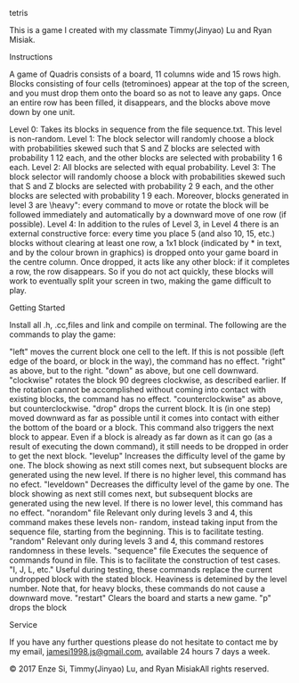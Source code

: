 tetris

This is a game I created with my classmate Timmy(Jinyao) Lu and Ryan Misiak.

Instructions

A game of Quadris consists of a board, 11 columns wide and 15 rows high. Blocks consisting of
four cells (tetrominoes) appear at the top of the screen, and you must drop them onto the board
so as not to leave any gaps. Once an entire row has been filled, it disappears, and the blocks above
move down by one unit.

Level 0: Takes its blocks in sequence
from the file sequence.txt. This level is non-random.
Level 1: The block selector will randomly choose a block with probabilities skewed such that
S and Z blocks are selected with probability 1
12 each, and the other blocks are selected with
probability 1
6 each.
 Level 2: All blocks are selected with equal probability.
 Level 3: The block selector will randomly choose a block with probabilities skewed such that
S and Z blocks are selected with probability 2
9 each, and the other blocks are selected with
probability 1
9 each. Moreover, blocks generated in level 3 are \heavy": every command to
move or rotate the block will be followed immediately and automatically by a downward move
of one row (if possible).
 Level 4: In addition to the rules of Level 3, in Level 4 there is an external constructive force:
every time you place 5 (and also 10, 15, etc.) blocks without clearing at least one row, a
1x1 block (indicated by * in text, and by the colour brown in graphics) is dropped onto your
game board in the centre column. Once dropped, it acts like any other block: if it completes
a row, the row disappears. So if you do not act quickly, these blocks will work to eventually
split your screen in two, making the game difficult to play.


Getting Started

Install all .h, .cc,files and link and compile on terminal. The following are the commands to play the game:

 "left" moves the current block one cell to the left. If this is not possible (left edge of the board,
or block in the way), the command has no effect.
 "right" as above, but to the right.
 "down" as above, but one cell downward.
 "clockwise" rotates the block 90 degrees clockwise, as described earlier. If the rotation cannot
be accomplished without coming into contact with existing blocks, the command has no effect.
 "counterclockwise" as above, but counterclockwise.
 "drop" drops the current block. It is (in one step) moved downward as far as possible until
it comes into contact with either the bottom of the board or a block. This command also
triggers the next block to appear. Even if a block is already as far down as it can go (as a
result of executing the down command), it still needs to be dropped in order to get the next
block.
 "levelup" Increases the difficulty level of the game by one. The block showing as next still
comes next, but subsequent blocks are generated using the new level. If there is no higher
level, this command has no efect.
 "leveldown" Decreases the difficulty level of the game by one. The block showing as next still
comes next, but subsequent blocks are generated using the new level. If there is no lower
level, this command has no effect.
 "norandom" file Relevant only during levels 3 and 4, this command makes these levels non-
random, instead taking input from the sequence file, starting from the beginning. This is
to facilitate testing.
"random" Relevant only during levels 3 and 4, this command restores randomness in these levels.
 "sequence" file Executes the sequence of commands found in file. This is to facilitate the
construction of test cases. "I, J, L, etc." Useful during testing, these commands replace the current undropped block with
the stated block. Heaviness is detemined by the level number. Note that, for heavy blocks,
these commands do not cause a downward move.
 "restart" Clears the board and starts a new game.
 "p" drops the block

Service

If you have any further questions please do not hesitate to contact me by my email, jamesi1998.js@gmail.com, available 24 hours 7 days a week.

© 2017 Enze Si, Timmy(Jinyao) Lu, and Ryan MisiakAll rights reserved.
